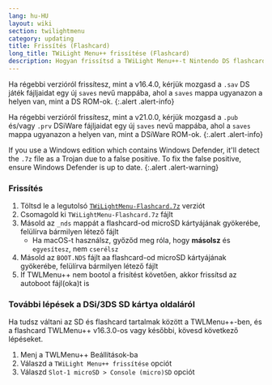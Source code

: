 ```yaml
---
lang: hu-HU
layout: wiki
section: twilightmenu
category: updating
title: Frissítés (Flashcard)
long_title: TWiLight Menu++ frissítése (Flashcard)
description: Hogyan frissítsd a TWiLight Menu++-t Nintendo DS flashcard-ra
---
```


Ha régebbi verzióról frissítesz, mint a v16.4.0, kérjük mozgasd a `.sav` DS játék fájljaidat egy új `saves` nevű mappába, ahol a `saves` mappa ugyanazon a helyen van, mint a DS ROM-ok.
{:.alert .alert-info}

Ha régebbi verzióról frissítesz, mint a v21.0.0, kérjük mozgasd a `.pub` és/vagy `.prv` DSiWare fájljaidat egy új `saves` nevű mappába, ahol a `saves` mappa ugyanazon a helyen van, mint a DSiWare ROM-ok.
{:.alert .alert-info}

If you use a Windows edition which contains Windows Defender, it'll detect the `.7z` file as a Trojan due to a false positive. To fix the false positive, ensure Windows Defender is up to date.
{:.alert .alert-warning}

### Frissítés
1. Töltsd le a legutolsó [`TWiLightMenu-Flashcard.7z`](https://github.com/DS-Homebrew/TWiLightMenu/releases/latest/download/TWiLightMenu-Flashcard.7z) verziót
1. Csomagold ki `TWiLightMenu-Flashcard.7z` fájlt
1. Másold az `_nds` mappát a flashcard-od microSD kártyájának gyökerébe, felülírva bármilyen létező fájlt
   - Ha macOS-t használsz, győződ meg róla, hogy **másolsz** és `egyesítesz`, nem `cserélsz`
1. Másold az `BOOT.NDS` fájlt aa flashcard-od microSD kártyájának gyökerébe, felülírva bármilyen létező fájlt
1. If TWLMenu++ nem bootol a frisítést követően, akkor frissítsd az autoboot fájl(oka)t is

### További lépések a DSi/3DS SD kártya oldaláról

Ha tudsz váltani az SD és flashcard tartalmak között a TWLMenu++-ben, és a flashcard TWLMenu++ v16.3.0-os vagy későbbi, kövesd következő lépéseket.

1. Menj a TWLMenu++ Beállítások-ba
1. Válaszd a `TWiLight Menu++ frissítése` opciót
1. Válaszd `Slot-1 microSD > Console (micro)SD` opciót
